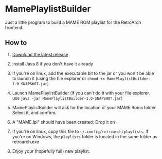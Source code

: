 # MamePlaylistBuilder

Just a little program to build a MAME ROM playlist for the RetroArch frontend.

## How to

1. [Download the latest release](https://github.com/D4Delta/MamePlaylistBuilder/releases/download/v1.0/MamePlaylistBuilder-1.0-SNAPSHOT.jar)

2. Install Java 8 if you don't have it already

3. If you're on linux, add the executable bit to the jar or you won't be able to launch it (using the file explorer or `chmod +x MamePlaylistBuilder-1.0-SNAPSHOT.jar`)

4. Launch MamePlaylistBuilder (if you can't do it with your file explorer, use `java -jar MamePlaylistBuilder-1.0-SNAPSHOT.jar`)

5. MamePlaylistBuilder will ask for the location of your MAME Roms folder. Select it, and confirm.

6. A "MAME.lpl" should have been created; Drop it on

7. If you're on linux, copy this file to `~/.config/retroarch/playlists`. If you're on Windows, the `playlists` folder is located in the same folder as retroarch.exe

8. Enjoy your (hopefully full) new playlist. 
